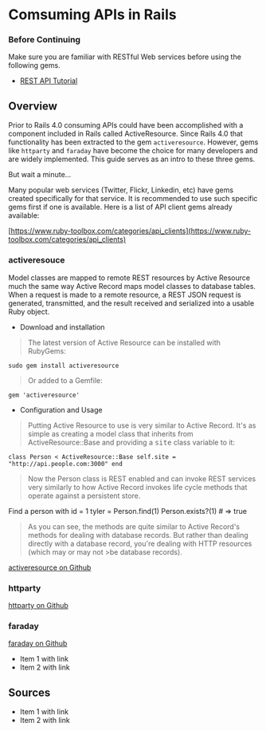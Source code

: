 # Comsuming APIs in Rails

### Before Continuing

Make sure you are familiar with RESTful Web services before using the following gems.

  - [REST API Tutorial](http://www.restapitutorial.com/)

## Overview

Prior to Rails 4.0 consuming APIs could have been accomplished with a component included in Rails called ActiveResource. Since Rails 4.0 that functionality has been extracted to the gem `activeresource`. However, gems like `httparty` and `faraday` have become the choice for many developers and are widely implemented. This guide serves as an intro to these three gems.

But wait a minute...

Many popular web services (Twitter, Flickr, Linkedin, etc) have gems created specifically for that service. It is recommended to use such specific gems first if one is available. Here is a list of API client gems already available:

[https://www.ruby-toolbox.com/categories/api_clients](https://www.ruby-toolbox.com/categories/api_clients)

### activeresouce

Model classes are mapped to remote REST resources by Active Resource much the same way Active Record maps model classes to database tables. When a request is made to a remote resource, a REST JSON request is generated, transmitted, and the result received and serialized into a usable Ruby object.
 
- Download and installation

>The latest version of Active Resource can be installed with RubyGems:

  `sudo gem install activeresource`

>Or added to a Gemfile:

  `gem 'activeresource'`

- Configuration and Usage

>Putting Active Resource to use is very similar to Active Record.  It's as simple as creating a model class
>that inherits from ActiveResource::Base and providing a <tt>site</tt> class variable to it:

  `class Person < ActiveResource::Base
      self.site = "http://api.people.com:3000"
  end`

>Now the Person class is REST enabled and can invoke REST services very similarly to how Active Record invokes
>life cycle methods that operate against a persistent store.

   Find a person with id = 1
   tyler = Person.find(1)
   Person.exists?(1)  # => true

>As you can see, the methods are quite similar to Active Record's methods for dealing with database
>records.  But rather than dealing directly with a database record, you're dealing with HTTP resources (which may or may not >be database records).

[activeresource on Github](https://github.com/rails/activeresource)

### httparty

[httparty on Github](https://github.com/jnunemaker/httparty)

### faraday

[faraday on Github](https://github.com/lostisland/faraday)

* Item 1 with link
* Item 2 with link

## Sources

* Item 1 with link
* Item 2 with link
